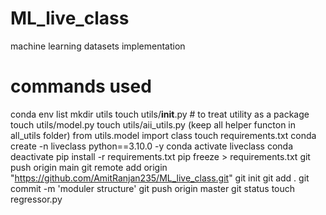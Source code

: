 # ML_live_class
machine learning datasets implementation

# commands used
conda env list
mkdir utils
touch utils/__init__.py  # to treat utility as a package
touch utils/model.py
touch utils/aii_utils.py  (keep all helper functon in all_utils folder)
from utils.model import class
touch requirements.txt
conda create -n liveclass python==3.10.0 -y
conda activate liveclass
conda deactivate
pip install -r requirements.txt
pip freeze > requirements.txt
git push origin main
git remote add origin "https://github.com/AmitRanjan235/ML_live_class.git"
git init
git add .
git commit -m 'moduler structure'
git push origin master
git status
touch regressor.py

